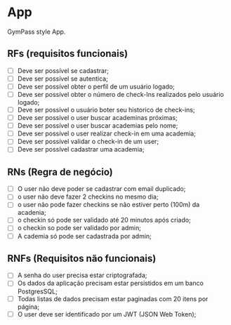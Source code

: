 # App

GymPass style App.

## RFs (requisitos funcionais)

- [ ] Deve ser possível se cadastrar;
- [ ] Deve ser possível se autentica;
- [ ] Deve ser possível obter o perfil de um usuário logado;
- [ ] Deve ser possível obter o número de check-Ins realizados pelo usuário logado;
- [ ] Deve ser possível o usuário boter seu historico de check-ins;
- [ ] Deve ser possível o user buscar academinas próximas;
- [ ] Deve ser possível o user buscar academias pelo nome;
- [ ] Deve ser possível o user realizar check-in em uma academia;
- [ ] Deve ser possível validar o check-in de um user;
- [ ] Deve ser possível cadastrar uma academia;

## RNs (Regra de negócio)

- [ ] O user não deve poder se cadastrar com email duplicado;
- [ ] o user não deve fazer 2 checkins no mesmo dia;
- [ ] o user não pode fazer checkins se não estiver perto (100m) da acadenia;
- [ ] o checkin só pode ser validado até 20 minutos após criado;
- [ ] o checkin so pode ser validado por admin;
- [ ] A cademia só pode ser cadastrada por admin;

## RNFs (Requisitos não funcionais)

- [ ] A senha do user precisa estar criptografada;
- [ ] Os dados da aplicação precisam estar persistidos em um banco PostgresSQL;
- [ ] Todas listas de dados precisam estar paginadas com 20 itens por página;
- [ ] O user deve ser identificado por um JWT (JSON Web Token);
